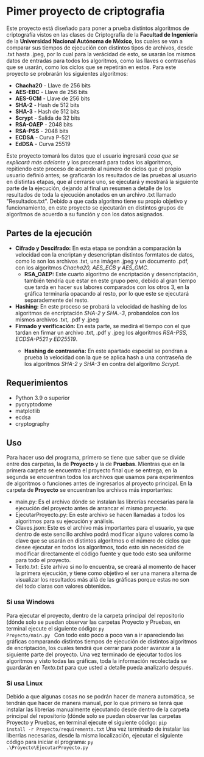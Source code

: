 # Pimer proyecto de criptografia

Este proyecto está diseñado para poner a prueba distintos algoritmos de criptografía vistos en las clases de Criptografía de la <b>Facultad de Ingeniería</b> de la <b>Universidad Nacional Autónoma de México</b>, los cuales se van a comparar sus tiempos de ejecución con distintos tipos de archivos, desde .txt hasta .jpeg, por lo cual para la verácidad de esto, se usarán los mismos datos de entradas para todos los algoritmos, como las llaves o contraseñas que se usarán, como los ciclos que se repetirán  en estos. Para este proyecto se probrarán los siguientes algoritmos:
<ul>
  <li><b>Chacha20</b> - Llave de 256 bits</li>
  <li><b>AES-EBC</b> - Llave de 256 bits</li>
  <li><b>AES-GCM</b> - Llave de 256 bits</li>
  <li><b>SHA-2</b> - Hash de 512 bits</li>
  <li><b>SHA-3</b> - Hash de 512 bits</li>
  <li><b>Scrypt</b> - Salida de 32 bits</li>
  <li><b>RSA-OAEP</b> - 2048 bits</li>
  <li><b>RSA-PSS</b> - 2048 bits</li>
  <li><b>ECDSA</b> - Curva P-521</li>
  <li><b>EdDSA</b> - Curva 25519</li>
</ul>

Este proyecto tomará los datos que el usuario ingresará <i>cosa que se explicará más adelante</i> y los procesará para todos los algoritmos, repitiendo este proceso de acuerdo al número de ciclos que el propio usuario definió antes; se graficarán los resultados de las pruebas al usuario en distintas etapas, que al cerrarse uno, se ejecutará y mostrará la siguiente parte de la ejecución, dejando al final un resumen a detalle de los resultados de toda la ejecución anotados en un archivo .txt llamado "Resultados.txt".
Debido a que cada algoritmo tiene su propio objetivo y funcionamiento, en este proyecto se ejecutarán en distintos grupos de algorítmos de acuerdo a su función y con los datos asignados.

## Partes de la ejecución
<ul>
  <li>
    <b>Cifrado y Descifrado:</b> En esta etapa se pondrán a comparación la velocidad con la encriptan y desencriptan distintos formtatos de datos, como lo son los archivos .txt, una imágen .jpeg y un documento .pdf, con los algoritmos <i>Chacha20, AES_ECB y AES_GMC</i>.
    <ul>
      <li><b>RSA_OAEP:</b> Este cuarto algoritmo de encriptación y desencriptación, también tendría que estar en este grupo pero, debido al gran tiempo que tarda en hacer sus labores comparados con los otros 3, en la gráfica terminaría opacando al resto, por lo que este se ejecutará separademente del resto.</li>
    </ul>
  </li>
  <li><b>Hashing:</b> En este proceso se probará la velocidad de hashing de los algoritmos de encriptación <i>SHA-2 y SHA.-3</i>, probandolos con los mismos archivos .txt, .pdf y .jpeg</li>
  <li><b>Firmado y verificación:</b> En esta parte, se medirá el tiempo con el que tardan en firmar un archivo .txt, .pdf y .jpeg los algorítmos <i>RSA-PSS, ECDSA-P521 y ED25519</i>.</li>
  <ul>
    <li><b>Hashing de contraseña:</b> En este apartado especial se pondran a prueba la velocidad con la que se aplica hash a una contraseña de los algoritmos <i>SHA-2 y SHA-3</i> en contra del algoritmo  <i>Scrypt</i>.</li>    
  </ul>
</ul>

## Requerimientos
<ul>
  <li>Python 3.9 o superior</li>
  <li>pycryptodome</li>
  <li>matplotlib</li>
  <li>ecdsa</li>
  <li>cryptography</li>
</ul>

## Uso
Para hacer uso del programa, primero se tiene que saber que se divide entre dos carpetas, la de <b>Proyecto</b> y la de <b>Pruebas</b>. Mientras que en la primera carpeta se encuentra el proyecto final que se entrega, en la segunda se encuentran todos los archivos que usamos para experimentos de algoritmos o funciones antes de ingresarlos al proyecto principal.
En la carpeta de <b>Proyecto</b> se encuentran los archivos más importantes:
<ul>
  <li>main.py: Es el archivo dónde se instalan las librerías necesarias para la ejecución del proyecto antes de arrancar el mismo proyecto.</li>
  <li>
    EjecutarProyecto.py: En este archivo se hacen llamadas a todos los algoritmos para su ejecución y análisis.
  </li>
  <li>
    Claves.json: Este es el archivo más importantes para el usuario, ya que dentro de este sencillo archivo podrá modificar alguno valores como la clave que se usarán en distintos algorítmos o el número de ciclos que desee ejecutar en todos los algorítmos, todo esto sin necesidad de modificar directamente el código fuente y que todo esto sea uniforme para todo el proyecto.
  </li>
  <li>
    Texto.txt: Este arhivo si no lo encuentra, se creará al momento de hacer la primera ejecución, y tiene como objetivo el ser una manera alterna de visualizar los resultados más allá de las gráficas porque estas no son del todo claras con valores obtenidos.
  </li>
</ul>

### Si usa Windows
Para ejecutar el proyecto, dentro de la carpeta principal del repositorio (dónde solo se puedan observar las carpetas Proyecto y Pruebas, en terminal ejecute el siguiente código:
<code>py Proyecto/main.py </code>
Con todo esto poco a poco van a ir apareciendo las gráficas comparando distintos tiempos de ejecución de distintos algoritmos de encriptación, los cuales tendrá que cerrar para poder avanzar a la siguiente parte del proyecto. Una vez terminado de ejecutar todos los algoritmos y visto todas las gráficas, toda la información recolectada se guardarán en <i>Texto.txt</i> para que usted a detalle pueda analizarlo después.

### Si usa Linux
Debido a que algunas cosas no se podrán hacer de manera automática, se tendrán que hacer de manera manual, por lo que primero se tenrá que instalar las librerias manualmente ejecutando desde dentro de la carpeta principal del repositorio (dónde solo se puedan observar las carpetas Proyecto y Pruebas, en terminal ejecute el siguiente código:
<code>pip install -r Proyecto/requirements.txt</code>
Una vez terminado de instalar las liberrias necesarias, desde la misma localización, ejecutar el siguiente código para iniciar el programa:
<code>py .\Proyecto\EjecutarProyecto.py</code>
